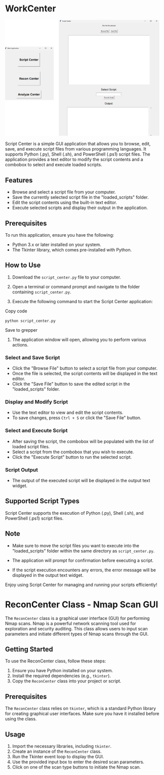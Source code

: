 # WorkCenter

![Work Center](WorkCenter.png)

Script Center is a simple GUI application that allows you to browse, edit, save, and execute script files from various programming languages. It supports Python (.py), Shell (.sh), and PowerShell (.ps1) script files. The application provides a text editor to modify the script contents and a combobox to select and execute loaded scripts.

## Features

- Browse and select a script file from your computer.
- Save the currently selected script file in the "loaded_scripts" folder.
- Edit the script contents using the built-in text editor.
- Execute selected scripts and display their output in the application.

## Prerequisites

To run this application, ensure you have the following:

- Python 3.x or later installed on your system.
- The Tkinter library, which comes pre-installed with Python.

## How to Use

1.  Download the `script_center.py` file to your computer.

2.  Open a terminal or command prompt and navigate to the folder containing `script_center.py`.

3.  Execute the following command to start the Script Center application:

Copy code

`python script_center.py`

Save to grepper

1.  The application window will open, allowing you to perform various actions.

### Select and Save Script

- Click the "Browse File" button to select a script file from your computer.
- Once the file is selected, the script contents will be displayed in the text editor.
- Click the "Save File" button to save the edited script in the "loaded_scripts" folder.

### Display and Modify Script

- Use the text editor to view and edit the script contents.
- To save changes, press `Ctrl + S` or click the "Save File" button.

### Select and Execute Script

- After saving the script, the combobox will be populated with the list of loaded script files.
- Select a script from the combobox that you wish to execute.
- Click the "Execute Script" button to run the selected script.

### Script Output

- The output of the executed script will be displayed in the output text widget.

## Supported Script Types

Script Center supports the execution of Python (.py), Shell (.sh), and PowerShell (.ps1) script files.

## Note

- Make sure to move the script files you want to execute into the "loaded_scripts" folder within the same directory as `script_center.py`.

- The application will prompt for confirmation before executing a script.

- If the script execution encounters any errors, the error message will be displayed in the output text widget.

Enjoy using Script Center for managing and running your scripts efficiently!

# ReconCenter Class - Nmap Scan GUI


The `ReconCenter` class is a graphical user interface (GUI) for performing Nmap scans. Nmap is a powerful network scanning tool used for exploration and security auditing. This class allows users to input scan parameters and initiate different types of Nmap scans through the GUI.

## Getting Started

To use the ReconCenter class, follow these steps:

1.  Ensure you have Python installed on your system.
2.  Install the required dependencies (e.g., `tkinter`).
3.  Copy the `ReconCenter` class into your project or script.

## Prerequisites

The `ReconCenter` class relies on `tkinter`, which is a standard Python library for creating graphical user interfaces. Make sure you have it installed before using the class.

## Usage

1.  Import the necessary libraries, including `tkinter`.
2.  Create an instance of the `ReconCenter` class.
3.  Run the Tkinter event loop to display the GUI.
4.  Use the provided input box to enter the desired scan parameters.
5.  Click on one of the scan type buttons to initiate the Nmap scan.
